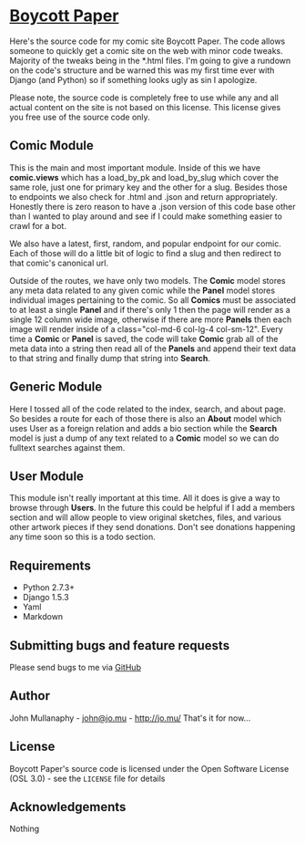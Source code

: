 [Boycott Paper](http://www.boycottpaper.com/)
=============================================

Here's the source code for my comic site Boycott Paper. The code allows someone
to quickly get a comic site on the web with minor code tweaks. Majority of the
tweaks being in the *.html files. I'm going to give a rundown on the code's
structure and be warned this was my first time ever with Django (and Python)
so if something looks ugly as sin I apologize.

Please note, the source code is completely free to use while any and all actual
content on the site is not based on this license. This license gives you free
use of the source code only.

Comic Module
------------

This is the main and most important module. Inside of this we have **comic.views** which has a load_by_pk and
load_by_slug which cover the same role, just one for primary key and the other for a slug. Besides those to endpoints we
also check for .html and .json and return appropriately. Honestly there is zero reason to have a .json version of this
code base other than I wanted to play around and see if I could make something easier to crawl for a bot.

We also have a latest, first, random, and popular endpoint for our comic. Each of those will do a little bit of logic to
find a slug and then redirect to that comic's canonical url.

Outside of the routes, we have only two models. The **Comic** model stores any meta data related to any given comic
while the **Panel** model stores individual images pertaining to the comic. So all **Comics** must be associated to at
least a single **Panel** and if there's only 1 then the page will render as a single 12 column wide image, otherwise if
there are more **Panels** then each image will render inside of a class="col-md-6 col-lg-4 col-sm-12". Every time a
**Comic** or **Panel** is saved, the code will take **Comic** grab all of the meta data into a string then read all of
the **Panels** and append their text data to that string and finally dump that string into **Search**.

Generic Module
--------------

Here I tossed all of the code related to the index, search, and about page. So besides a route for each of those there
is also an **About** model which uses User as a foreign relation and adds a bio section while the **Search** model is
just a dump of any text related to a **Comic** model so we can do fulltext searches against them.

User Module
--------------

This module isn't really important at this time. All it does is give a way to browse through **Users**. In the future
this could be helpful if I add a members section and will allow people to view original sketches, files, and various
other artwork pieces if they send donations. Don't see donations happening any time soon so this is a todo section.

Requirements
------------

- Python 2.7.3+
- Django 1.5.3
- Yaml
- Markdown

Submitting bugs and feature requests
------------------------------------

Please send bugs to me via
[GitHub](https://github.com/mullanaphy/boycottpaper/issues)

Author
------

John Mullanaphy - <john@jo.mu> - <http://jo.mu/>
That's it for now...

License
-------

Boycott Paper's source code is licensed under the Open Software License (OSL 3.0) -
see the `LICENSE` file for details

Acknowledgements
----------------

Nothing